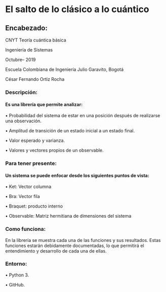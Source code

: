 # El salto de lo clásico a lo cuántico

## Encabezado:

CNYT
Teoría cuántica básica

Ingeniería de Sistemas

Octubre– 2019

Escuela Colombiana de Ingeniería Julio Garavito, Bogotá

César Fernando Ortiz Rocha

### Descripción:

#### Es una librería que permite analizar:

•	Probabilidad del sistema de estar en una posición después de realizarse una observación.
 
•	Amplitud de transición de un estado inicial a un estado final.
 
•	Valor esperado y varianza.
 
•	Valores y vectores propios de un observable.
 
### Para tener presente:

#### Un sistema se puede enfocar desde los siguientes puntos de vista:

•	Ket: Vector columna

•	Bra: Vector fila

•	Braquet: producto interno

•	Observable: Matriz hermitiana de dimensiones del sistema

### Como funciona:

En la librería se muestra cada una de las funciones y sus resultados. Estas funciones estarán debidamente documentadas, lo que permitirá el entendimiento y desarrollo de cada una de ellas.

### Entorno:

• Python 3.

• GitHub.


